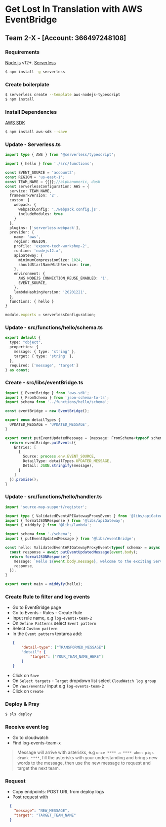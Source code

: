 # Get Lost In Translation with AWS EventBridge
## Team 2-X - [Account: 366497248108]
### Requirements

[Node.js](https://nodejs.org/) v12+.
[Serverless](https://www.npmjs.com/package/serverless)

```sh
$ npm install -g serverless
```

### Create boilerplate

```sh
$ serverless create --template aws-nodejs-typescript
$ npm install
```
### Install Dependencies
[AWS SDK](https://www.npmjs.com/package/aws-sdk)

```sh
$ npm install aws-sdk --save
```

### Update - Serverless.ts

```typescript
import type { AWS } from '@serverless/typescript';

import { hello } from './src/functions';

const EVENT_SOURCE = 'account2';
const REGION = 'us-east-1';
const TEAM_NAME = {{}};//alphanumeric, dash
const serverlessConfiguration: AWS = {
  service: TEAM_NAME,
  frameworkVersion: '2',
  custom: {
    webpack: {
      webpackConfig: './webpack.config.js',
      includeModules: true
    }
  },
  plugins: ['serverless-webpack'],
  provider: {
    name: 'aws',
    region: REGION,
    profile: 'exporo-tech-workshop-2',
    runtime: 'nodejs12.x',
    apiGateway: {
      minimumCompressionSize: 1024,
      shouldStartNameWithService: true,
    },
    environment: {
      AWS_NODEJS_CONNECTION_REUSE_ENABLED: '1',
      EVENT_SOURCE,
    },
    lambdaHashingVersion: '20201221',
  },
  functions: { hello }
}

module.exports = serverlessConfiguration;

```

### Update - src/functions/hello/schema.ts
```typescript
export default {
  type: "object",
  properties: {
    message: { type: 'string' },
    target: { type: 'string' },
  },
  required: ['message', 'target']
} as const;
```

### Create - src/libs/eventBridge.ts
```typescript
import { EventBridge } from 'aws-sdk';
import { FromSchema } from 'json-schema-to-ts';
import schema from '../functions/hello/schema';

const eventBridge = new EventBridge();

export enum detailTypes {
  UPDATED_MESSAGE = 'UPDATED_MESSAGE',
}

export const putEventUpdatedMessage = (message: FromSchema<typeof schema>) => {
  return eventBridge.putEvents({
    Entries: [
      {
        Source: process.env.EVENT_SOURCE,
        DetailType: detailTypes.UPDATED_MESSAGE,
        Detail: JSON.stringify(message),
      }
    ]
  }).promise();
}
```

### Update - src/functions/hello/handler.ts
```typescript
import 'source-map-support/register';

import type { ValidatedEventAPIGatewayProxyEvent } from '@libs/apiGateway';
import { formatJSONResponse } from '@libs/apiGateway';
import { middyfy } from '@libs/lambda';

import schema from './schema';
import { putEventUpdatedMessage } from '@libs/eventBridge';

const hello: ValidatedEventAPIGatewayProxyEvent<typeof schema> = async (event) => {
  const response = await putEventUpdatedMessage(event.body);
  return formatJSONResponse({
    message: `Hello ${event.body.message}, welcome to the exciting Serverless world!`,
    response,
  });
}

export const main = middyfy(hello);
```

### Create Rule to filter and log events
- Go to EventBridge page
- Go to Events - Rules - Create Rule
- Input rule name, e.g `log-events-team-2`
- On `Define Patterns` select `Event pattern`
- Select `Custom pattern`
- In the `Event pattern` textarea add:
  ```json
  {
      "detail-type": ["TRANSFORMED_MESSAGE"]
      "detail": {
          "target": ["YOUR_TEAM_NAME_HERE"]
      }
  }
  ```
 - Click on `Save`
 - On `Select targets` - `Target` dropdown list select `CloudWatch log group`
 - On `/aws/events/` input e.g `log-events-team-2`
 - Click on `Create`

### Deploy & Pray
```sh
$ sls deploy
```

### Receive event log
  - Go to cloudwatch
  - Find log-events-team-x

> Message will arrive with asterisks, e.g `once **** a **** when pigs drank ****`, fill the asterisks with your understanding and brings new words to the message, then use the new message to request and target the next team.

### Request
 - Copy endpoints: POST URL from deploy logs
 - Post request with
 ```json
   {
     "message": "NEW_MESSAGE",
     "target": "TARGET_TEAM_NAME"
   }
```